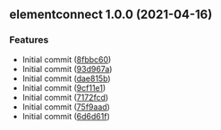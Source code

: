 ## elementconnect 1.0.0 (2021-04-16)


### Features

* Initial commit ([8fbbc60](https://github.com/bojanapusaiprasanth/elements/commit/8fbbc60df6d8f47907bce0da538400300ebc9a7a))
* Initial commit ([93d967a](https://github.com/bojanapusaiprasanth/elements/commit/93d967a5785a5eeee9379ab7f6587ac12c0f39bf))
* Initial commit ([dae815b](https://github.com/bojanapusaiprasanth/elements/commit/dae815b6973f9cf9bf14142e1668cf86614769c8))
* Initial commit ([9cf11e1](https://github.com/bojanapusaiprasanth/elements/commit/9cf11e1c06404555be1135e0d1707cadd1515ea1))
* Initial commit ([7172fcd](https://github.com/bojanapusaiprasanth/elements/commit/7172fcd9fa982a917e2bc328069cc2a322e5b5f9))
* Initial commit ([75f9aad](https://github.com/bojanapusaiprasanth/elements/commit/75f9aad5472a53107e34a6e5b198a43ad86af071))
* Initial commit ([6d6d61f](https://github.com/bojanapusaiprasanth/elements/commit/6d6d61fdff200684e7b3ffc6a83734d47275960c))
